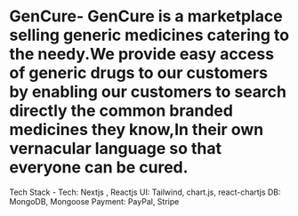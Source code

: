 # GenCure- GenCure is a marketplace selling generic medicines catering to the needy.We provide easy access of generic drugs to our customers by enabling our customers to search directly the common branded medicines they know,In their own vernacular language so that everyone can be cured.
Tech Stack - 
Tech: Nextjs , Reactjs
UI: Tailwind, chart.js, react-chartjs
DB: MongoDB, Mongoose
Payment: PayPal, Stripe
